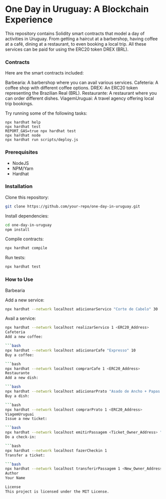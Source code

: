 # One Day in Uruguay: A Blockchain Experience

This repository contains Solidity smart contracts that model a day of activities in Uruguay. From getting a haircut at a barbershop, having coffee at a café, dining at a restaurant, to even booking a local trip. All these services can be paid for using the ERC20 token DREX (BRL).

### Contracts

Here are the smart contracts included:

Barbearia: A barbershop where you can avail various services.
Cafeteria: A coffee shop with different coffee options.
DREX: An ERC20 token representing the Brazilian Real (BRL).
Restaurante: A restaurant where you can order different dishes.
ViagemUruguai: A travel agency offering local trip bookings.

Try running some of the following tasks:

```shell
npx hardhat help
npx hardhat test
REPORT_GAS=true npx hardhat test
npx hardhat node
npx hardhat run scripts/deploy.js
```

### Prerequisites
- NodeJS
- NPM/Yarn
- Hardhat

### Installation

Clone this repository:

```bash
git clone https://github.com/your-repo/one-day-in-uruguay.git
```
Install dependencies:

```bash
cd one-day-in-uruguay
npm install
```
Compile contracts:

```bash
npx hardhat compile
```

Run tests:

```bash
npx hardhat test
```

### How to Use
Barbearia

Add a new service:

```bash
npx hardhat --network localhost adicionarServico "Corte de Cabelo" 30
```

Avail a service:

```bash
npx hardhat --network localhost realizarServico 1 <ERC20_Address>
Cafeteria
Add a new coffee:

```bash
npx hardhat --network localhost adicionarCafe "Expresso" 10
Buy a coffee:

```bash
npx hardhat --network localhost comprarCafe 1 <ERC20_Address>
Restaurante
Add a new dish:

```bash
npx hardhat --network localhost adicionarPrato "Asado de Ancho + Papas Fritas" 50
Buy a dish:

```bash
npx hardhat --network localhost comprarPrato 1 <ERC20_Address>
ViagemUruguai
Issue a new ticket:

```bash
npx hardhat --network localhost emitirPassagem <Ticket_Owner_Address> "John Doe"
Do a check-in:

```bash
npx hardhat --network localhost fazerCheckin 1
Transfer a ticket:

```bash
npx hardhat --network localhost transferirPassagem 1 <New_Owner_Address>
Author
Your Name

License
This project is licensed under the MIT License.